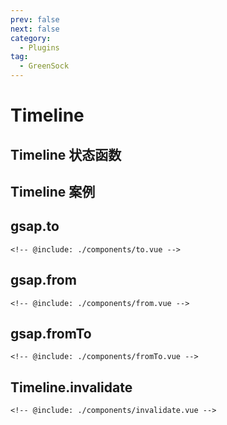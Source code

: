 ```yaml
---
prev: false
next: false
category:
  - Plugins
tag:
  - GreenSock
---
```


# Timeline

## Timeline 状态函数

## Timeline 案例

<ClientOnly>
  <Timeline></Timeline>
</ClientOnly>

## gsap.to

```vue:no-line-numbers
<!-- @include: ./components/to.vue -->
```

## gsap.from

```vue:no-line-numbers
<!-- @include: ./components/from.vue -->
```

## gsap.fromTo

```vue:no-line-numbers
<!-- @include: ./components/fromTo.vue -->
```

## Timeline.invalidate

```vue:no-line-numbers
<!-- @include: ./components/invalidate.vue -->
```
